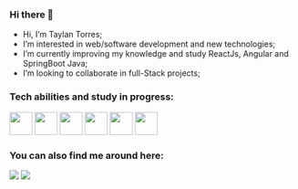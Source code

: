 ### Hi there 👋

- Hi, I’m Taylan Torres;
- I’m interested in web/software development and new technologies;
- I’m currently improving my knowledge and study ReactJs, Angular and SpringBoot Java;
- I’m looking to collaborate in full-Stack projects;

### Tech abilities and study in progress:

<img src="https://cdn.jsdelivr.net/gh/devicons/devicon/icons/html5/html5-original-wordmark.svg" width="40" height="40"/> <img src="https://cdn.jsdelivr.net/gh/devicons/devicon/icons/css3/css3-original-wordmark.svg" width="40" height="40"/> <img src="https://cdn.jsdelivr.net/gh/devicons/devicon/icons/javascript/javascript-original.svg" width="40" height="40"/>
<img src="https://upload.wikimedia.org/wikipedia/commons/thumb/a/a7/React-icon.svg/2300px-React-icon.svg.png" width="40" />
<img src="https://s2.glbimg.com/q-0B1SbZWYgxxnLwsf6dbXgivj4=/696x390/smart/filters:cover():strip_icc()/i.s3.glbimg.com/v1/AUTH_08fbf48bc0524877943fe86e43087e7a/internal_photos/bs/2021/P/f/y52r4ySZWLkJjEhKLhgw/2014-11-14-java-logo.jpg" width="40" height="40"/>
<img src="https://www.python.org/static/img/python-logo.png" width="40" height="40"/>

### You can also find me around here:

<div>
<a href="https://www.linkedin.com/in/taylan-torres" target="_blank"><img src="https://img.shields.io/badge/-LinkedIn-%230077B5?style=for-the-badge&logo=linkedin&logoColor=white" target="_blank"></a> 
<a href = "taylantorres@gmail.com"><img src="https://img.shields.io/badge/Gmail-D14836?style=for-the-badge&logo=gmail&logoColor=white" target="_blank"></a>  
</div>
